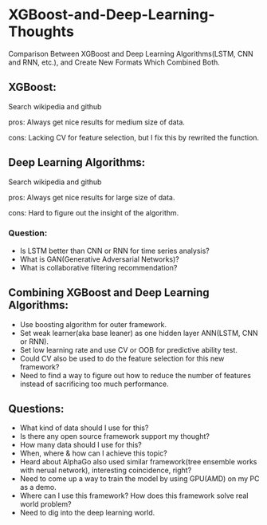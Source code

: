 # XGBoost-and-Deep-Learning-Thoughts
Comparison Between XGBoost and Deep Learning Algorithms(LSTM, CNN and RNN, etc.), and Create New Formats Which Combined Both.

## XGBoost:
Search wikipedia and github

pros: Always get nice results for medium size of data.

cons: Lacking CV for feature selection, but I fix this by rewrited the function.

## Deep Learning Algorithms:
Search wikipedia and github

pros: Always get nice results for large size of data.

cons: Hard to figure out the insight of the algorithm.

### Question:
* Is LSTM better than CNN or RNN for time series analysis?
* What is GAN(Generative Adversarial Networks)?
* What is collaborative filtering recommendation?

## Combining XGBoost and Deep Learning Algorithms:
* Use boosting algorithm for outer framework. 
* Set weak learner(aka base leaner) as one hidden layer ANN(LSTM, CNN or RNN). 
* Set low learning rate and use CV or OOB for predictive ability test.
* Could CV also be used to do the feature selection for this new framework?
* Need to find a way to figure out how to reduce the number of features instead of sacrificing too much performance.

## Questions:
* What kind of data should I use for this? 
* Is there any open source framework support my thought?
* How many data should I use for this?
* When, where & how can I achieve this topic?
* Heard about AlphaGo also used similar framework(tree ensemble works with nerual network), interesting coincidence, right? 
* Need to come up a way to train the model by using GPU(AMD) on my PC as a demo.
* Where can I use this framework? How does this framework solve real world problem?
* Need to dig into the deep learning world.
